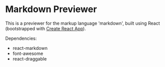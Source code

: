 # Markdown Previewer

This is a previewer for the markup language 'markdown', built using React (bootstrapped with [Create React App](https://github.com/facebook/create-react-app)). 

Dependencies: 
* react-markdown
* font-awesome 
* react-draggable

